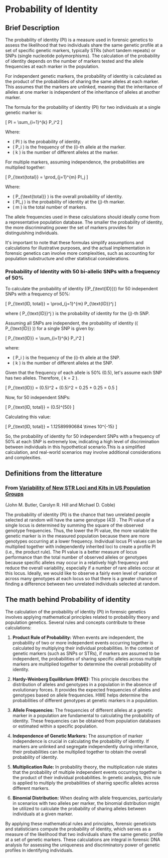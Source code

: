 # Probability of Identity

## Brief Description
The probability of identity (PI) is a measure used in forensic genetics to assess the likelihood that two individuals share the same genetic profile at a set of specific genetic markers, typically STRs (short tandem repeats) or SNPs (single nucleotide polymorphisms). The calculation of the probability of identity depends on the number of markers tested and the allele frequencies at each marker in the population.

For independent genetic markers, the probability of identity is calculated as the product of the probabilities of sharing the same alleles at each marker. This assumes that the markers are unlinked, meaning that the inheritance of alleles at one marker is independent of the inheritance of alleles at another marker.

The formula for the probability of identity (PI) for two individuals at a single genetic marker is:

\[ PI = \sum_{i=1}^{k} P_i^2 \]

Where:
- \( PI \) is the probability of identity.
- \( P_i \) is the frequency of the \(i\)-th allele at the marker.
- \( k \) is the number of different alleles at the marker.

For multiple markers, assuming independence, the probabilities are multiplied together:

\[ P_{\text{total}} = \prod_{j=1}^{m} PI_j \]

Where:
- \( P_{\text{total}} \) is the overall probability of identity.
- \( PI_j \) is the probability of identity at the \(j\)-th marker.
- \( m \) is the total number of markers.

The allele frequencies used in these calculations should ideally come from a representative population database. The smaller the probability of identity, the more discriminating power the set of markers provides for distinguishing individuals.

It's important to note that these formulas simplify assumptions and calculations for illustrative purposes, and the actual implementation in forensic genetics can involve more complexities, such as accounting for population substructure and other statistical considerations.

### Probability of Identity with 50 bi-allelic SNPs with a frequency of 50%

To calculate the probability of identity (\(P_{\text{ID}}\)) for 50 independent SNPs with a frequency of 50%:

\[ P_{\text{ID, total}} = \prod_{j=1}^{m} P_{\text{ID}}^j \]

where \( P_{\text{ID}}^j \) is the probability of identity for the \(j\)-th SNP.

Assuming all SNPs are independent, the probability of identity (\( P_{\text{ID}} \)) for a single SNP is given by:

\[ P_{\text{ID}} = \sum_{i=1}^{k} P_i^2 \]

where:
- \( P_i \) is the frequency of the \(i\)-th allele at the SNP.
- \( k \) is the number of different alleles at the SNP.

Given that the frequency of each allele is 50% (0.5), let's assume each SNP has two alleles. Therefore, \( k = 2 \).

\[ P_{\text{ID}} = (0.5)^2 + (0.5)^2 = 0.25 + 0.25 = 0.5 \]

Now, for 50 independent SNPs:

\[ P_{\text{ID, total}} = (0.5)^{50} \]

Calculating this value:

\[ P_{\text{ID, total}} = 1.12589990684 \times 10^{-15} \]

So, the probability of identity for 50 independent SNPs with a frequency of 50% at each SNP is extremely low, indicating a high level of discrimination between individuals in this hypothetical scenario.This is a simplified calculation, and real-world scenarios may involve additional considerations and complexities.

## Definitions from the litterature

### From [Variability of New STR Loci and Kits in US Population Groups](https://france.promega.com/resources/profiles-in-dna/2012/variability-of-new-str-loci-and-kits-in-us-population-groups/)
(John M. Butler, Carolyn R. Hill and Michael D. Coble) 

The probability of identity (PI) is the chance that two unrelated people selected at random will have the same genotype (43) . The PI value of a single locus is determined by summing the square of the observed genotype frequencies. Thus, the lower the PI value, the more variable the genetic marker is in the measured population because there are more genotypes occurring at a lower frequency. Individual locus PI values can be multiplied together with independently inherited loci to create a profile PI (i.e., the product rule). The PI value is a better measure of locus performance than the total number of observed alleles or genotypes because specific alleles may occur in a relatively high frequency and reduce the overall variability, especially if a number of rare alleles occur at this locus. Ideally, we would like to observe a fairly even level of variation across many genotypes at each locus so that there is a greater chance of finding a difference between two unrelated individuals selected at random.

## The math behind Probability of identity

The calculation of the probability of identity (PI) in forensic genetics involves applying mathematical principles related to probability theory and population genetics. Several rules and concepts contribute to these calculations:

1. **Product Rule of Probability:** When events are independent, the probability of two or more independent events occurring together is calculated by multiplying their individual probabilities. In the context of genetic markers (such as SNPs or STRs), if markers are assumed to be independent, the probabilities of sharing specific alleles across multiple markers are multiplied together to determine the overall probability of identity.

2. **Hardy-Weinberg Equilibrium (HWE):** This principle describes the distribution of alleles and genotypes in a population in the absence of evolutionary forces. It provides the expected frequencies of alleles and genotypes based on allele frequencies. HWE helps determine the probabilities of different genotypes at genetic markers in a population.

3. **Allele Frequencies:** The frequencies of different alleles at a genetic marker in a population are fundamental to calculating the probability of identity. These frequencies can be obtained from population databases or estimated within a specific population.

4. **Independence of Genetic Markers:** The assumption of marker independence is crucial in calculating the probability of identity. If markers are unlinked and segregate independently during inheritance, their probabilities can be multiplied together to obtain the overall probability of identity.

5. **Multiplication Rule:** In probability theory, the multiplication rule states that the probability of multiple independent events occurring together is the product of their individual probabilities. In genetic analysis, this rule is applied to multiply the probabilities of sharing specific alleles across different markers.

6. **Binomial Distribution:** When dealing with allele frequencies, particularly in scenarios with two alleles per marker, the binomial distribution might be utilized to calculate the probability of sharing alleles between individuals at a given marker.

By applying these mathematical rules and principles, forensic geneticists and statisticians compute the probability of identity, which serves as a measure of the likelihood that two individuals share the same genetic profile at a set of genetic markers. These calculations are integral in forensic DNA analysis for assessing the uniqueness and discriminatory power of genetic profiles in identifying individuals.